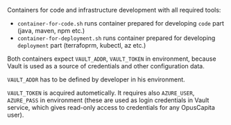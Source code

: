 Containers for code and infrastructure development with all required tools:
- `container-for-code.sh` runs container prepared for developing `code` part (java, maven, npm etc.)
- `container-for-deployment.sh` runs container prepared for developing `deployment` part (terrafoprm, kubectl, az etc.)

Both containers expect `VAULT_ADDR`, `VAULT_TOKEN` in environment, because Vault is used as a source of credentials and other configuration data.

`VAULT_ADDR` has to be defined by developer in his environment.

`VAULT_TOKEN` is acquired autometically. It requires also `AZURE_USER`, `AZURE_PASS` in environment (these are used as login credentials in Vault service, which gives read-only access to credentials for any OpusCapita user).
